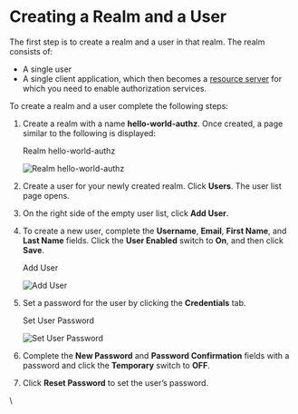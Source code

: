# Creating a Realm and a User

The first step is to create a realm and a user in that realm. The realm consists of:

* A single user
* A single client application, which then becomes a [resource server](https://wjw465150.gitbooks.io/keycloak-documentation/content/authorization\_services/topics/overview/terminology.html#\_overview\_terminology) for which you need to enable authorization services.

To create a realm and a user complete the following steps:

1.  Create a realm with a name **hello-world-authz**. Once created, a page similar to the following is displayed:

    Realm hello-world-authz

    ![Realm hello-world-authz](https://wjw465150.gitbooks.io/keycloak-documentation/content/authorization\_services/keycloak-images/getting-started/hello-world/create-realm.png)
2. Create a user for your newly created realm. Click **Users**. The user list page opens.
3. On the right side of the empty user list, click **Add User**.
4.  To create a new user, complete the **Username**, **Email**, **First Name**, and **Last Name** fields. Click the **User Enabled** switch to **On**, and then click **Save**.

    Add User

    ![Add User](https://wjw465150.gitbooks.io/keycloak-documentation/content/authorization\_services/keycloak-images/getting-started/hello-world/create-user.png)
5.  Set a password for the user by clicking the **Credentials** tab.

    Set User Password

    ![Set User Password](https://wjw465150.gitbooks.io/keycloak-documentation/content/authorization\_services/keycloak-images/getting-started/hello-world/reset-user-pwd.png)
6. Complete the **New Password** and **Password Confirmation** fields with a password and click the **Temporary** switch to **OFF**.
7. Click **Reset Password** to set the user’s password.

\
